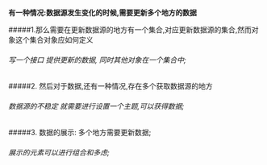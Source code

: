 **有一种情况:数据源发生变化的时候,需要更新多个地方的数据**

#####1.那么需要在更新数据源的地方有一个集合,对应更新数据源的集合,然而对象这个集合对象应如何定义
###### 写一个接口 提供更新的数据, 同时其他对象在一个集合中;

#####2. 然后对于数据,还有一种情况,存在多个获取数据源的地方
###### 数据源的不稳定 就需要进行设置一个主题,可以获得数据;

#####3. 数据的展示: 多个地方需要更新数据;
######  展示的元素可以进行组合和多虑; 